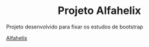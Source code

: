 <h1 align="center">Projeto Alfahelix</h1>
<p align="justify">Projeto desenvolvido para fixar os estudos de bootstrap</p>

<a href="https://lulinux21.github.io/Site-Alfahelix/">Alfahelix</a>
